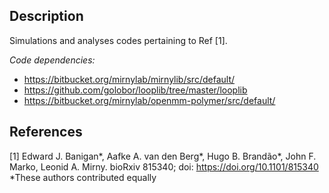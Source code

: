 ## Description
Simulations and analyses codes pertaining to Ref [1].

*Code dependencies:* 
- https://bitbucket.org/mirnylab/mirnylib/src/default/
- https://github.com/golobor/looplib/tree/master/looplib
- https://bitbucket.org/mirnylab/openmm-polymer/src/default/


## References
[1] Edward J. Banigan*, Aafke A. van den Berg*, Hugo B. Brandão*, John F. Marko, Leonid A. Mirny.
bioRxiv 815340; doi: https://doi.org/10.1101/815340 
*These authors contributed equally


